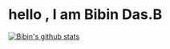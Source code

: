 # hello , I am Bibin Das.B

[![Bibin's github stats](https://github-readme-stats.vercel.app/api?username=bibindasb&theme=dracula&count_private=true)](https://github.com/bibindasb)
